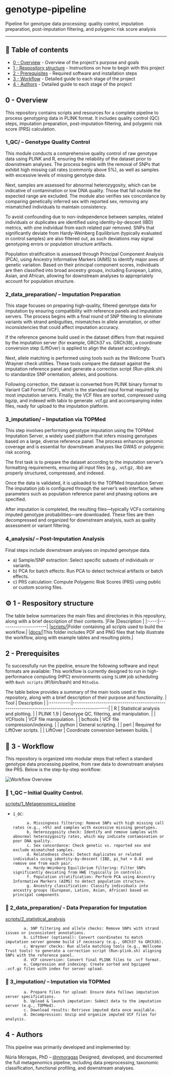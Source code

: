 # genotype-pipeline
<p align="left">
Pipeline for genotype data processing: quality control, imputation preparation, post-imputation filtering, and polygenic risk score analysis
</p>

---
## 🔹 Table of contents

- [0 - Overview](#over) - Overview of the project's purpose and goals
- [1 - Respository structure](#rep_stru) - Instructions on how to begin with this project
- [2 - Prerequisites](#prere) - Required software and installation steps 
- [3 - Workflow](#workflow) - Detailed guide to each stage of the project
- [4 - Authors](#authors) - Detailed guide to each stage of the project 


## 0 - Overview <a name = "over"></a>

This repository contains scripts and resources for a complete pipeline to process genotyping data in PLINK format. 
It includes quality control (QC) steps, imputation preparation, post-imputation filtering, and polygenic risk score (PRS) calculation.

### 1_QC/ – Genotype Quality Control
This module conducts a comprehensive quality control of raw genotype data using PLINK and R, ensuring the reliability of the dataset prior to downstream analyses. 
The process begins with the removal of SNPs that exhibit high missing call rates (commonly above 5%), as well as samples with excessive levels of missing genotype data.

Next, samples are assessed for abnormal heterozygosity, which can be indicative of contamination or low DNA quality. Those that fall outside the expected range are excluded. 
The module also verifies sex concordance by comparing genetically inferred sex with reported sex, removing any mismatched individuals to maintain consistency.

To avoid confounding due to non-independence between samples, related individuals or duplicates are identified using identity-by-descent (IBD) metrics, with one individual from each related pair removed. 
SNPs that significantly deviate from Hardy-Weinberg Equilibrium (typically evaluated in control samples) are also filtered out, as such deviations may signal genotyping errors or population structure artifacts.

Population stratification is assessed through Principal Component Analysis (PCA), using Ancestry Informative Markers (AIMS) to identify major axes of genetic variation. 
Based on their principal component scores, individuals are then classified into broad ancestry groups, including European, Latino, Asian, and African, allowing for downstream analyses to appropriately account for population structure.



### 2_data_preparation/ – Imputation Preparation
This stage focuses on preparing high-quality, filtered genotype data for imputation by ensuring compatibility with reference panels and imputation servers. 
The process begins with a final round of SNP filtering to eliminate variants with strand ambiguities, mismatches in allele annotation, or other inconsistencies that could affect imputation accuracy.

If the reference genome build used in the dataset differs from that required by the imputation server (for example, GRCh37 vs. GRCh38), a coordinate conversion step (LiftOver) is applied to align the dataset accordingly.

Next, allele matching is performed using tools such as the Wellcome Trust’s Wrayner check utilities. 
These tools compare the dataset against the imputation reference panel and generate a correction script (Run-plink.sh) to standardize SNP orientation, alleles, and positions.

Following correction, the dataset is converted from PLINK binary format to Variant Call Format (VCF), which is the standard input format required by most imputation servers. 
Finally, the VCF files are sorted, compressed using bgzip, and indexed with tabix to generate .vcf.gz and accompanying index files, ready for upload to the imputation platform.



### 3_imputation/ – Imputation via TOPMed
This step involves performing genotype imputation using the TOPMed Imputation Server, a widely used platform that infers missing genotypes based on a large, diverse reference panel. 
The process enhances genomic coverage and is essential for downstream analyses like GWAS or polygenic risk scoring.

The first task is to prepare the dataset according to the imputation server’s formatting requirements, ensuring all input files (e.g., .vcf.gz, .tbi) are properly structured, compressed, and indexed.

Once the data is validated, it is uploaded to the TOPMed Imputation Server. 
The imputation job is configured through the server’s web interface, where parameters such as population reference panel and phasing options are specified.

After imputation is completed, the resulting files—typically VCFs containing imputed genotype probabilities—are downloaded. 
These files are then decompressed and organized for downstream analysis, such as quality assessment or variant filtering.



### 4_analysis/ – Post-Imputation Analysis
Final steps include downstream analyses on imputed genotype data.

- a) Sample/SNP extraction: Select specific subsets of individuals or variants.
- b) PCA for batch effects: Run PCA to detect technical artifacts or batch effects.
- c) PRS calculation: Compute Polygenic Risk Scores (PRS) using public or custom scoring files.


## ⚙️ 1 - Respository structure <a name = "rep_stru"></a>

The table below summarizes the main files and directories in this repository, along with a brief description of their contents.
|File  |Description            |
|:----:|-----------------------|
|[scripts/](scripts/)|Folder containing all scripts used to build the workflow.|
|[docs/](docs/)|This folder includes PDF and PNG files that help illustrate the workflow, along with example tables and resulting plots.|



## 2 - Prerequisites <a name = "prere"></a>
To successfully run the pipeline, ensure the following software and input formats are available:
This workflow is currently designed to run in high-performance computing (HPC) environments using `SLURM` job scheduling with `Bash scripts` (#!/bin/bash) and `RStudio`.

The table below provides a summary of the main tools used in this repository, along with a brief description of their purpose and functionality.
| Tool       | Description                                                                                   |
|:----------:|-----------------------------------------------------------------------------------------------|
| R    | Statistical analysis and plotting. |
| PLINK 1.9     | Genotype QC, filtering, and manipulation. |
| VCFtools    | VCF file manipulation.      |
| bcftools   | VCF file compression/indexing.     |
| python     | General scripting.                                   |
| perl    | Required for LiftOver scripts.     |
| LiftOver   | Coordinate conversion between builds.      |


## 🚀 3 - Workflow <a name = "workflow"></a>

This repository is organized into modular steps that reflect a standard genotype data processing pipeline, from raw data to downstream analyses like PRS. Below is the step-by-step workflow:


![Workflow Overview](docs/Workflow.png)


### 🔹 1_QC – Initial Quality Control.

[scripts/1_Metagenomics_pipeline](scripts/1_Metagenomics_pipeline)

- `1_QC`:

            a. Missingness filtering: Remove SNPs with high missing call rates (e.g., >5%) and samples with excessive missing genotypes.
            b. Heterozygosity check: Identify and remove samples with abnormal heterozygosity rates, which may indicate contamination or poor DNA quality.
            c. Sex concordance: Check genetic vs. reported sex and exclude mismatched samples.
            d. Relatedness check: Detect duplicates or related individuals using identity-by-descent (IBD, pi_hat > 0.8) and remove one from each pair.
            e. Hardy-Weinberg Equilibrium filtering: Filter SNPs significantly deviating from HWE (typically in controls).
            f. Population stratification: Perform PCA using Ancestry Informative Markers (AIMS) to detect population structure.
            g. Ancestry classification: Classify individuals into ancestry groups (European, Latino, Asian, African) based on principal components


### 🔹 2_data_preparation/ - Data Preparation for Imputation

[scripts/2_statistical_analysis](scripts/2_statistical_analysis)

            a. SNP filtering and allele checks: Remove SNPs with strand issues or inconsistent annotations.
            b. LiftOver (optional): Convert coordinates to match imputation server genome build if necessary (e.g., GRCh37 to GRCh38).
            c. Wrayner checks: Run allele matching tools (e.g., Wellcome Trust tools) to generate a correction script (Run-plink.sh) aligning SNPs with the reference panel.
            d. VCF conversion: Convert final PLINK files to .vcf format.
            e. Compression and indexing: Create sorted and bgzipped .vcf.gz files with index for server upload.

### 🔹 3_imputation/ – Imputation via TOPMed

            a. Prepare files for upload: Ensure data follows imputation server specifications.
            b. Upload & launch imputation: Submit data to the imputation server (e.g., TOPMed).
            c. Download results: Retrieve imputed data once available.
            d. Decompression: Unzip and organize imputed VCF files for analysis.



## 4 - Authors <a name = "authors"></a>
This pipeline was primarily developed and implemented by:

Núria Moragas, PhD – [@nmoragas](https://github.com/nmoragas)
Designed, developed, and documented the full metagenomics pipeline, including data preprocessing, taxonomic classification, functional profiling, and downstream analyses.


